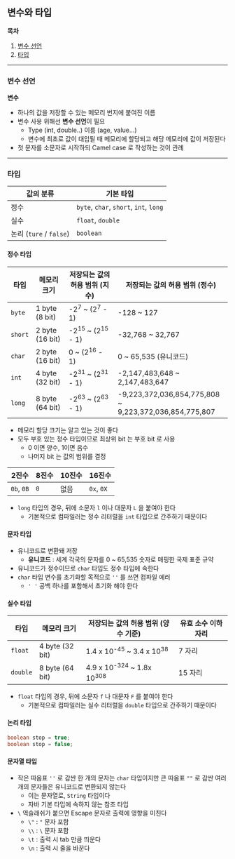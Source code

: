 ## 변수와 타입

**목차**

1. [변수 선언](#변수-선언)
2. [타입](#타입)

---

### 변수 선언

**변수**

* 하나의 값을 저장할 수 있는 메모리 번지에 붙여진 이름
* 변수 사용 위해선 **변수 선언**이 필요
  * Type (int, double..) 이름 (age, value...)
  * 변수에 최초로 값이 대입될 때 메모리에 할당되고 해당 메모리에 값이 저장된다
* 첫 문자를 소문자로 시작하되 Camel case 로 작성하는 것이 관례

---

### 타입

| 값의 분류               | 기본 타입                              |
| ----------------------- | -------------------------------------- |
| 정수                    | `byte`, `char`, `short`, `int`, `long` |
| 실수                    | `float`, `double`                      |
| 논리 (`ture` / `false`) | `boolean`                              |

#### 정수 타입

| 타입    | 메모리 크기     | 저장되는 값의 허용 범위 (지수)         | 저장되는 값의 허용 범위 (정수)                               |
| ------- | --------------- | -------------------------------------- | ------------------------------------------------------------ |
| `byte`  | 1 byte (8 bit)  | -2<sup>7</sup> ~ (2<sup>7</sup> - 1)   | -128 ~ 127                                                   |
| `short` | 2 byte (16 bit) | -2<sup>15</sup> ~ (2<sup>15</sup> - 1) | -32,768 ~ 32,767                                             |
| `char`  | 2 byte (16 bit) | 0 ~ (2<sup>16</sup> - 1)               | 0 ~ 65,535 (유니코드)                                        |
| `int`   | 4 byte (32 bit) | -2<sup>31</sup> ~ (2<sup>31</sup> - 1) | -2,147,483,648 ~ 2,147,483,647                               |
| `long`  | 8 byte (64 bit) | -2<sup>63</sup> ~ (2<sup>63</sup> - 1) | -9,223,372,036,854,775,808 ~ <br />9,223,372,036,854,775,807 |

* 메모리 할당 크기는 알고 있는 것이 좋다
* 모두 부호 있는 정수 타입이므로 최상위 bit 는 부호 bit 로 사용
  * 0 이면 양수, 1이면 음수
  * 나머지 bit 는 값의 범위를 결정

| 2진수      | 8진수 | 10진수 | 16진수     |
| ---------- | ----- | ------ | ---------- |
| `0b`, `0B` | `0`   | 없음   | `0x`, `0X` |

* `long` 타입의 경우, 뒤에 소문자 `l` 이나 대문자 `L` 을 붙여야 한다
  * 기본적으로 컴파일러는 정수 리터럴을 `int` 타입으로 간주하기 때문이다



#### 문자 타입

* 유니코드로 변환돼 저장
  * **유니코드** : 세계 각국의 문자를 0 ~ 65,535 숫자로 매핑한 국제 표준 규약
* 유니코드가 정수이므로 `char` 타입도 정수 타입에 속한다
* `char` 타입 변수를 초기화할 목적으로 `''` 를 쓰면 컴파일 에러
  * `' '` 공백 하나를 포함해서 초기화 해야 한다



#### 실수 타입

| 타입     | 메모리 크기     | 저장되는 값의 허용 범위 (양수 기준)             | 유효 소수 이하 자리 |
| -------- | --------------- | ----------------------------------------------- | ------------------- |
| `float`  | 4 byte (32 bit) | 1.4 x 10<sup>-45</sup> ~ 3.4 x 10<sup>38</sup>  | 7 자리              |
| `double` | 8 byte (64 bit) | 4.9 x 10<sup>-324</sup> ~ 1.8x 10<sup>308</sup> | 15 자리             |

* `float` 타입의 경우, 뒤에 소문자 `f` 나 대문자 `F` 를 붙여야 한다
  * 기본적으로 컴파일러는 실수 리터럴을 `double` 타입으로 간주하기 때문이다



#### 논리 타입

```java
boolean stop = true;
boolean stop = false;
```



#### 문자열 타입

* 작은 따옴표 `''` 로 감싼 한 개의 문자는 `char` 타입이지만 큰 따옴표 `""` 로 감싼 여러 개의 문자들은 유니코드로 변환되지 않는다
  * 이는 문자열로, `String` 타입이다
  * 자바 기본 타입에 속하지 않는 참조 타입
* `\` 역슬래쉬가 붙으면 Escape 문자로 출력에 영향을 미친다
  * `\"` : `"` 문자 포함
  * `\\` : `\` 문자 포함
  * `\t` : 출력 시 tab 만큼 띄운다
  * `\n` : 출력 시 줄을 바꾼다